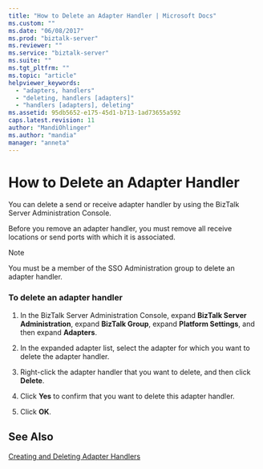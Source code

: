 ```yaml
---
title: "How to Delete an Adapter Handler | Microsoft Docs"
ms.custom: ""
ms.date: "06/08/2017"
ms.prod: "biztalk-server"
ms.reviewer: ""
ms.service: "biztalk-server"
ms.suite: ""
ms.tgt_pltfrm: ""
ms.topic: "article"
helpviewer_keywords: 
  - "adapters, handlers"
  - "deleting, handlers [adapters]"
  - "handlers [adapters], deleting"
ms.assetid: 95db5652-e175-45d1-b713-1ad73655a592
caps.latest.revision: 11
author: "MandiOhlinger"
ms.author: "mandia"
manager: "anneta"
---
```

# How to Delete an Adapter Handler
You can delete a send or receive adapter handler by using the BizTalk Server Administration Console.  
  
 Before you remove an adapter handler, you must remove all receive locations or send ports with which it is associated.  
  
> [!NOTE]
>  You must be a member of the SSO Administration group to delete an adapter handler.  
  
### To delete an adapter handler  
  
1.  In the BizTalk Server Administration Console, expand **BizTalk Server Administration**, expand **BizTalk Group**, expand **Platform Settings**, and then expand **Adapters**.  
  
2.  In the expanded adapter list, select the adapter for which you want to delete the adapter handler.  
  
3.  Right-click the adapter handler that you want to delete, and then click **Delete**.  
  
4.  Click **Yes** to confirm that you want to delete this adapter handler.  
  
5.  Click **OK**.  
  
## See Also  
 [Creating and Deleting Adapter Handlers](../core/creating-and-deleting-adapter-handlers.md)